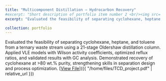 ```yaml
---
title: "Multicomponent Distillation – Hydrocarbon Recovery"
#excerpt: "Short description of portfolio item number 2 <br/><img src='/images/500x300.png'>"
excerpt: "Evaluated the feasibility of separating cyclohexane, heptane, and toluene from a ternary waste stream using a 21-stage Oldershaw distillation column. Applied VLE models with Wilson activity coefficients, optimized reflux ratios, and validated results with GC analysis. Demonstrated recovery of cyclohexane at >80 wt.% purity, strengthening skills in separation design and process optimization."

collection: portfolio
---
```


Evaluated the feasibility of separating cyclohexane, heptane, and toluene from a ternary waste stream using a 21-stage Oldershaw distillation column. Applied VLE models with Wilson activity coefficients, optimized reflux ratios, and validated results with GC analysis. Demonstrated recovery of cyclohexane at >80 wt.% purity, strengthening skills in separation design and process optimization.
[<u>View File</u>]({{ "/home/files/TCD_project.pdf" | relative_url }})
